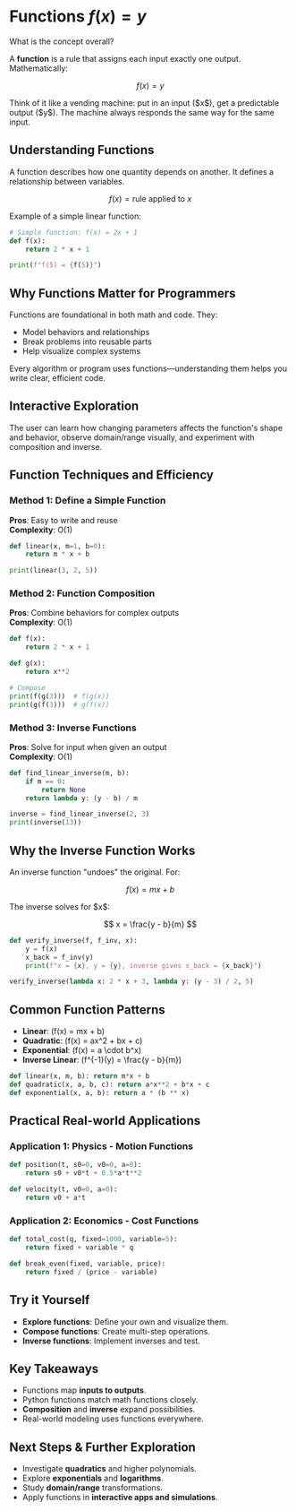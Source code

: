 <!-- ---
title: "Functions" 
description: "How functions map inputs to outputs and why they are essential in programming and math" 
tags: ["mathematics", "programming", "algorithms", "data-science"] 
difficulty: "beginner" 
category: "concept" 
symbol: "f(x) = y" 
prerequisites: [] 
related\_concepts: ["quadratic functions", "inverse functions", "function composition"] 
applications: ["programming", "data-analysis", "algorithms"] 
interactive: true 
code\_examples: true 
complexity\_analysis: true 
real\_world\_examples: true 
layout: "concept-page" 
date\_created: "2025-06-21" 
last\_updated: "2025-06-21" 
author: "" 
reviewers: [] 
version: "1.0"
--- -->

# Functions $f(x) = y$

What is the concept overall?

A **function** is a rule that assigns each input exactly one output. Mathematically:

$$
f(x) = y
$$

Think of it like a vending machine: put in an input (\$x\$), get a predictable output (\$y\$). The machine always responds the same way for the same input.

## Understanding Functions

A function describes how one quantity depends on another. It defines a relationship between variables.

$$
f(x) = \text{rule applied to } x
$$

Example of a simple linear function:

```python
# Simple function: f(x) = 2x + 1
def f(x):
    return 2 * x + 1

print(f"f(5) = {f(5)}")
```

## Why Functions Matter for Programmers

Functions are foundational in both math and code. They:

- Model behaviors and relationships
- Break problems into reusable parts
- Help visualize complex systems

Every algorithm or program uses functions—understanding them helps you write clear, efficient code.

## Interactive Exploration

<FunctionPlotter />

The user can learn how changing parameters affects the function's shape and behavior, observe domain/range visually, and experiment with composition and inverse.

## Function Techniques and Efficiency

### Method 1: Define a Simple Function

**Pros**: Easy to write and reuse\
**Complexity**: O(1)

```python
def linear(x, m=1, b=0):
    return m * x + b

print(linear(3, 2, 5))
```

### Method 2: Function Composition

**Pros**: Combine behaviors for complex outputs\
**Complexity**: O(1)

```python
def f(x):
    return 2 * x + 1

def g(x):
    return x**2

# Compose
print(f(g(3)))  # f(g(x))
print(g(f(3)))  # g(f(x))
```

### Method 3: Inverse Functions

**Pros**: Solve for input when given an output\
**Complexity**: O(1)

```python
def find_linear_inverse(m, b):
    if m == 0:
        return None
    return lambda y: (y - b) / m

inverse = find_linear_inverse(2, 3)
print(inverse(13))
```

## Why the Inverse Function Works

An inverse function "undoes" the original. For:

$$
f(x) = mx + b
$$

The inverse solves for \$x\$:

$$
x = \frac{y - b}{m}
$$

```python
def verify_inverse(f, f_inv, x):
    y = f(x)
    x_back = f_inv(y)
    print(f"x = {x}, y = {y}, inverse gives x_back = {x_back}")

verify_inverse(lambda x: 2 * x + 3, lambda y: (y - 3) / 2, 5)
```

## Common Function Patterns

- **Linear**: \(f(x) = mx + b\)
- **Quadratic**: \(f(x) = ax^2 + bx + c\)
- **Exponential**: \(f(x) = a \cdot b^x\)
- **Inverse Linear**: \(f^{-1}(y) = \frac{y - b}{m}\)

```python
def linear(x, m, b): return m*x + b
def quadratic(x, a, b, c): return a*x**2 + b*x + c
def exponential(x, a, b): return a * (b ** x)
```

## Practical Real-world Applications

### Application 1: Physics - Motion Functions

```python
def position(t, s0=0, v0=0, a=0):
    return s0 + v0*t + 0.5*a*t**2

def velocity(t, v0=0, a=0):
    return v0 + a*t
```

### Application 2: Economics - Cost Functions

```python
def total_cost(q, fixed=1000, variable=5):
    return fixed + variable * q

def break_even(fixed, variable, price):
    return fixed / (price - variable)
```

## Try it Yourself

- **Explore functions**: Define your own and visualize them.
- **Compose functions**: Create multi-step operations.
- **Inverse functions**: Implement inverses and test.

## Key Takeaways

- Functions map **inputs to outputs**.
- Python functions match math functions closely.
- **Composition** and **inverse** expand possibilities.
- Real-world modeling uses functions everywhere.

## Next Steps & Further Exploration

- Investigate **quadratics** and higher polynomials.
- Explore **exponentials** and **logarithms**.
- Study **domain/range** transformations.
- Apply functions in **interactive apps and simulations**.


